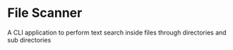# File Scanner

A CLI application to perform text search inside files through directories and sub directories

